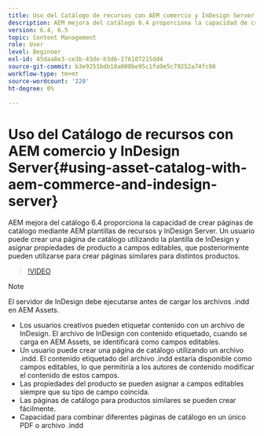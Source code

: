 ```yaml
---
title: Uso del Catálogo de recursos con AEM comercio y InDesign Server
description: AEM mejora del catálogo 6.4 proporciona la capacidad de crear páginas de catálogo mediante AEM plantillas de recursos y InDesign Server.  Un usuario puede crear una página de catálogo utilizando la plantilla de InDesign y asignar propiedades de producto a campos editables, que posteriormente pueden utilizarse para crear páginas similares para distintos productos.
version: 6.4, 6.5
topic: Content Management
role: User
level: Beginner
exl-id: 45daa8e3-ce3b-43de-b3d6-276107215dd4
source-git-commit: b3e9251bdb18a008be95c1fa9e5c79252a74fc98
workflow-type: tm+mt
source-wordcount: '220'
ht-degree: 0%

---
```


# Uso del Catálogo de recursos con AEM comercio y InDesign Server{#using-asset-catalog-with-aem-commerce-and-indesign-server}

AEM mejora del catálogo 6.4 proporciona la capacidad de crear páginas de catálogo mediante AEM plantillas de recursos y InDesign Server.  Un usuario puede crear una página de catálogo utilizando la plantilla de InDesign y asignar propiedades de producto a campos editables, que posteriormente pueden utilizarse para crear páginas similares para distintos productos.

>[!VIDEO](https://video.tv.adobe.com/v/22540?quality=12&learn=on)

>[!NOTE]
>
>El servidor de InDesign debe ejecutarse antes de cargar los archivos \.indd en AEM Assets.

* Los usuarios creativos pueden etiquetar contenido con un archivo de InDesign. El archivo de InDesign con contenido etiquetado, cuando se carga en AEM Assets, se identificará como campos editables.
* Un usuario puede crear una página de catálogo utilizando un archivo \.indd. El contenido etiquetado del archivo \.indd estaría disponible como campos editables, lo que permitiría a los autores de contenido modificar el contenido de estos campos.
* Las propiedades del producto se pueden asignar a campos editables siempre que su tipo de campo coincida.
* Las páginas de catálogo para productos similares se pueden crear fácilmente.
* Capacidad para combinar diferentes páginas de catálogo en un único PDF o archivo \.indd
